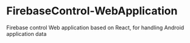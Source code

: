# FirebaseControl-WebApplication
Firebase control Web application based on React, for handling Android application data
